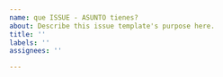 ```yaml
---
name: que ISSUE - ASUNTO tienes?
about: Describe this issue template's purpose here.
title: ''
labels: ''
assignees: ''

---
```



